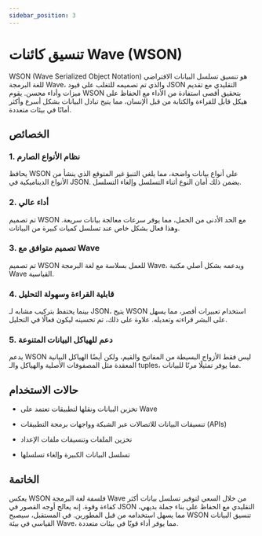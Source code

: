 ```yaml
---
sidebar_position: 3
---
```


# تنسيق كائنات Wave (WSON)
WSON (Wave Serialized Object Notation) هو تنسيق تسلسل البيانات الافتراضي للغة البرمجة Wave، والذي تم تصميمه للتغلب على قيود JSON التقليدي مع تقديم ميزات وأداء محسن. يقوم WSON بتحقيق أقصى استفادة من الأداء مع الحفاظ على هيكل قابل للقراءة والكتابة من قبل الإنسان، مما يتيح تبادل البيانات بشكل أسرع وأكثر أمانًا في بيئات متعددة.

## الخصائص
### 1. نظام الأنواع الصارم
يحافظ WSON على أنواع بيانات واضحة، مما يلغي التنبؤ غير المتوقع الذي ينشأ من الأنواع الديناميكية في JSON. يضمن ذلك أمان النوع أثناء التسلسل وإلغاء التسلسل.

### 2. أداء عالي
تم تصميم WSON مع الحد الأدنى من الحمل، مما يوفر سرعات معالجة بيانات سريعة. وهذا فعال بشكل خاص عند تسلسل كميات كبيرة من البيانات.

### 3. تصميم متوافق مع Wave
تم تصميم WSON للعمل بسلاسة مع لغة البرمجة Wave، ويدعمه بشكل أصلي مكتبة Wave القياسية.

### 4. قابلية القراءة وسهولة التحليل
بينما يحتفظ بتركيب مشابه لـ JSON، يتيح WSON استخدام تعبيرات أقصر، مما يسهل على البشر قراءته وتعديله. علاوة على ذلك، تم تحسينه ليكون فعالًا في التحليل.

### 5. دعم للهياكل البيانات المتنوعة
يدعم WSON ليس فقط الأزواج البسيطة من المفاتيح والقيم، ولكن أيضًا الهياكل البيانية المعقدة مثل المصفوفات الأصلية والهياكل والـ tuples، مما يوفر تمثيلًا مرنًا للبيانات.

## حالات الاستخدام
- تخزين البيانات ونقلها لتطبيقات تعتمد على Wave

- تنسيقات البيانات للاتصالات عبر الشبكة وواجهات برمجة التطبيقات (APIs)

- تخزين الملفات وتنسيقات ملفات الإعداد

- تسلسل البيانات الكبيرة وإلغاء تسلسلها

## الخاتمة
يعكس WSON فلسفة لغة البرمجة Wave من خلال السعي لتوفير تسلسل بيانات أكثر كفاءة وقوة. إنه يعالج أوجه القصور في JSON التقليدي مع الحفاظ على بناء جملة بديهي، مما يسهل استخدامه من قبل المطورين. في المستقبل، سيصبح WSON تنسيق البيانات القياسي في بيئة Wave، مما يوفر أداء قويًا في بيئات متعددة.
